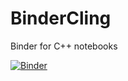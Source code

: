 # BinderCling
Binder for C++ notebooks

[![Binder](https://mybinder.org/badge.svg)](https://mybinder.org/v2/gh/DrChr/BinderCling/master)
